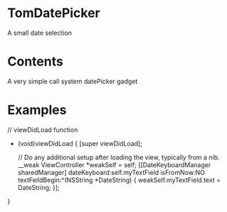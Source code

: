 # TomDatePicker
A small date selection

# Contents
A very simple call system datePicker gadget

# Examples
// viewDidLoad function
- (void)viewDidLoad {
    [super viewDidLoad];

    // Do any additional setup after loading the view, typically from a nib.
    __weak ViewController *weakSelf = self;
    [[DateKeyboardManager sharedManager] dateKeyboard:self.myTextField isFromNow:NO textFeildBegin:^(NSString *DateString) {
    weakSelf.myTextField.text = DateString;
    }];

}
